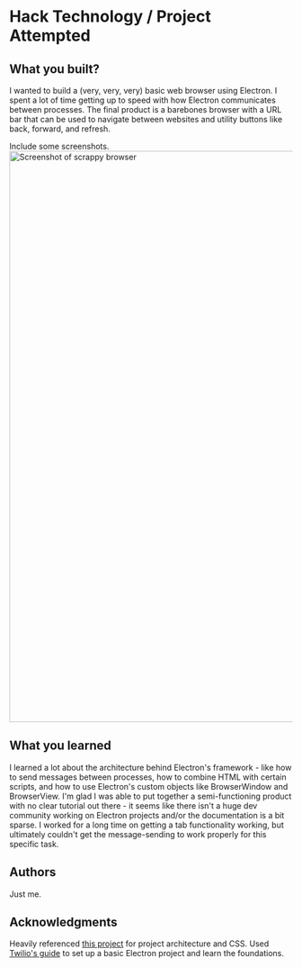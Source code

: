 # Hack Technology / Project Attempted


## What you built? 

I wanted to build a (very, very, very) basic web browser using Electron. I spent a lot of time getting up to speed with how Electron communicates between processes. The final product is a barebones browser with a URL bar that can be used to navigate between websites and utility buttons like back, forward, and refresh. 

Include some screenshots.
<img width="1015" alt="Screenshot of scrappy browser" src="https://user-images.githubusercontent.com/64228557/215390533-0af8deea-12d2-4e6c-816c-aff42be22407.png">

## What you learned

I learned a lot about the architecture behind Electron's framework - like how to send messages between processes, how to combine HTML with certain scripts, and how to use Electron's custom objects like BrowserWindow and BrowserView. I'm glad I was able to put together a semi-functioning product with no clear tutorial out there - it seems like there isn't a huge dev community working on Electron projects and/or the documentation is a bit sparse. I worked for a long time on getting a tab functionality working, but ultimately couldn't get the message-sending to work properly for this specific task.

## Authors

Just me.

## Acknowledgments

Heavily referenced [this project](https://github.com/GGIEnrike/surfer-browser) for project architecture and CSS. 
Used [Twilio's guide](https://www.twilio.com/blog/an-introduction-to-building-desktop-applications-with-electron) to set up a basic Electron project and learn the foundations. 
